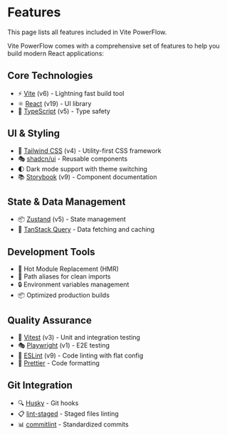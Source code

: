 # Features

This page lists all features included in Vite PowerFlow.

Vite PowerFlow comes with a comprehensive set of features to help you build modern React applications:

## Core Technologies

- ⚡️ [Vite](https://vitejs.dev/) (v6) - Lightning fast build tool
- ⚛️ [React](https://react.dev/) (v19) - UI library
- 📝 [TypeScript](https://www.typescriptlang.org/) (v5) - Type safety

## UI & Styling

- 🎨 [Tailwind CSS](https://tailwindcss.com/) (v4) - Utility-first CSS framework
- 🎭 [shadcn/ui](https://ui.shadcn.com/) - Reusable components
- 🌓 Dark mode support with theme switching
- 📚 [Storybook](https://storybook.js.org/) (v9) - Component documentation

## State & Data Management

- 📦 [Zustand](https://zustand-demo.pmnd.rs/) (v5) - State management
- 🚀 [TanStack Query](https://tanstack.com/query/latest) - Data fetching and caching

## Development Tools

- 🔄 Hot Module Replacement (HMR)
- 🎯 Path aliases for clean imports
- 🔒 Environment variables management
- 📦 Optimized production builds

## Quality Assurance

- 🧪 [Vitest](https://vitest.dev/) (v3) - Unit and integration testing
- 🎭 [Playwright](https://playwright.dev/) (v1) - E2E testing
- 📝 [ESLint](https://eslint.org/) (v9) - Code linting with flat config
- 💅 [Prettier](https://prettier.io/) - Code formatting

## Git Integration

- 🔍 [Husky](https://typicode.github.io/husky/) - Git hooks
- 📋 [lint-staged](https://github.com/okonet/lint-staged) - Staged files linting
- 📊 [commitlint](https://commitlint.js.org/) - Standardized commits
